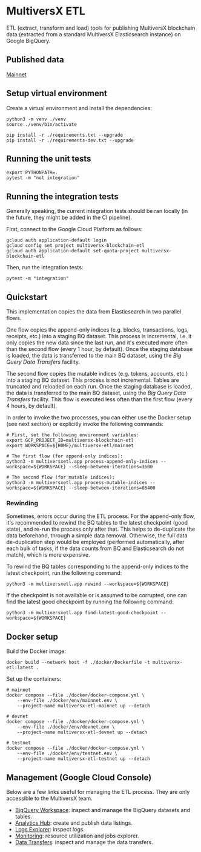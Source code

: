 # MultiversX ETL

ETL (extract, transform and load) tools for publishing MultiversX blockchain data (extracted from a standard MultiversX Elasticsearch instance) on Google BigQuery.

## Published data

[Mainnet](https://console.cloud.google.com/marketplace/product/bigquery-public-data/blockchain-analytics-multiversx-mainnet-eu)

## Setup virtual environment

Create a virtual environment and install the dependencies:

```
python3 -m venv ./venv
source ./venv/bin/activate

pip install -r ./requirements.txt --upgrade
pip install -r ./requirements-dev.txt --upgrade
```

## Running the unit tests

```
export PYTHONPATH=.
pytest -m "not integration"
```

## Running the integration tests

Generally speaking, the current integration tests should be ran locally (in the future, they might be added in the CI pipeline).

First, connect to the Google Cloud Platform as follows:

```
gcloud auth application-default login
gcloud config set project multiversx-blockchain-etl
gcloud auth application-default set-quota-project multiversx-blockchain-etl
```

Then, run the integration tests:

```
pytest -m "integration"
```

## Quickstart

This implementation copies the data from Elasticsearch in two parallel flows.

One flow copies the append-only indices (e.g. blocks, transactions, logs, receipts, etc.) into a staging BQ dataset. This process is incremental, i.e. it only copies the new data since the last run, and it's executed more often than the second flow (every 1 hour, by default). Once the staging database is loaded, the data is transferred to the main BQ dataset, using the _Big Query Data Transfers_ facility.

The second flow copies the mutable indices (e.g. tokens, accounts, etc.) into a staging BQ dataset. This process is not incremental. Tables are truncated and reloaded on each run. Once the staging database is loaded, the data is transferred to the main BQ dataset, using the _Big Query Data Transfers_ facility. This flow is executed less often than the first flow (every 4 hours, by default).

In order to invoke the two processes, you can either use the Docker setup (see next section) or explicitly invoke the following commands:

```
# First, set the following environment variables:
export GCP_PROJECT_ID=multiversx-blockchain-etl
export WORKSPACE=${HOME}/multiversx-etl/mainnet

# The first flow (for append-only indices):
python3 -m multiversxetl.app process-append-only-indices --workspace=${WORKSPACE} --sleep-between-iterations=3600

# The second flow (for mutable indices):
python3 -m multiversxetl.app process-mutable-indices --workspace=${WORKSPACE} --sleep-between-iterations=86400
```

### Rewinding

Sometimes, errors occur during the ETL process. For the append-only flow, it's recommended to rewind the BQ tables to the latest checkpoint (good state), and re-run the process only after that. This helps to de-duplicate the data beforehand, through a simple data removal. Otherwise, the full data de-duplication step would be employed (performed automatically, after each bulk of tasks, if the data counts from BQ and Elasticsearch do not match), which is more expensive.

To rewind the BQ tables corresponding to the append-only indices to the latest checkpoint, run the following command:

```
python3 -m multiversxetl.app rewind --workspace=${WORKSPACE}
```

If the checkpoint is not available or is assumed to be corrupted, one can find the latest good checkpoint by running the following command:

```
python3 -m multiversxetl.app find-latest-good-checkpoint --workspace=${WORKSPACE}
```

## Docker setup

Build the Docker image:

```
docker build --network host -f ./docker/Dockerfile -t multiversx-etl:latest .
```

Set up the containers:

```
# mainnet
docker compose --file ./docker/docker-compose.yml \
    --env-file ./docker/env/mainnet.env \
    --project-name multiversx-etl-mainnet up --detach

# devnet
docker compose --file ./docker/docker-compose.yml \
    --env-file ./docker/env/devnet.env \
    --project-name multiversx-etl-devnet up --detach

# testnet
docker compose --file ./docker/docker-compose.yml \
    --env-file ./docker/env/testnet.env \
    --project-name multiversx-etl-testnet up --detach
```

## Management (Google Cloud Console)

Below are a few links useful for managing the ETL process. They are only accessible to the MultiversX team.

- [BigQuery Workspace](https://console.cloud.google.com/bigquery?project=multiversx-blockchain-etl): inspect and manage the BigQuery datasets and tables.
- [Analytics Hub](https://console.cloud.google.com/bigquery/analytics-hub/exchanges?project=multiversx-blockchain-etl): create and publish data listings.
- [Logs Explorer](https://console.cloud.google.com/logs/query?project=multiversx-blockchain-etl): inspect logs.
- [Monitoring](https://console.cloud.google.com/bigquery/admin/monitoring?project=multiversx-blockchain-etl&region=eu): resource utilization and jobs explorer.
- [Data Transfers](https://console.cloud.google.com/bigquery/transfers?project=multiversx-blockchain-etl): inspect and manage the data transfers.
